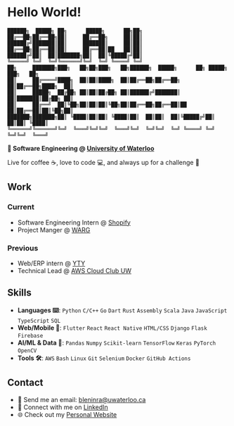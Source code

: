 # Hello World!

```
██████╗  █████╗ ██╗      █████╗      ██╗██╗
██╔══██╗██╔══██╗██║     ██╔══██╗     ██║██║
██████╔╝███████║██║     ███████║     ██║██║
██╔══██╗██╔══██║██║     ██╔══██║██   ██║██║
██████╔╝██║  ██║███████╗██║  ██║╚█████╔╝██║
╚═════╝ ╚═╝  ╚═╝╚══════╝╚═╝  ╚═╝ ╚════╝ ╚═╝
██╗     ███████╗███╗   ██╗██╗███╗   ██╗██████╗  █████╗      ██╗ █████╗ ███╗   ██╗
██║     ██╔════╝████╗  ██║██║████╗  ██║██╔══██╗██╔══██╗     ██║██╔══██╗████╗  ██║
██║     █████╗  ██╔██╗ ██║██║██╔██╗ ██║██████╔╝███████║     ██║███████║██╔██╗ ██║
██║     ██╔══╝  ██║╚██╗██║██║██║╚██╗██║██╔══██╗██╔══██║██   ██║██╔══██║██║╚██╗██║
███████╗███████╗██║ ╚████║██║██║ ╚████║██║  ██║██║  ██║╚█████╔╝██║  ██║██║ ╚████║
╚══════╝╚══════╝╚═╝  ╚═══╝╚═╝╚═╝  ╚═══╝╚═╝  ╚═╝╚═╝  ╚═╝ ╚════╝ ╚═╝  ╚═╝╚═╝  ╚═══╝
```

**📖 Software Engineering @ <a href="https://www.uwaterloo.ca">University of Waterloo</a>**

Live for coffee ☕, love to code 💻, and always up for a challenge 🚀

## Work

### Current

- Software Engineering Intern @ <a href="https://www.shopify.com">Shopify</a>
- Project Manger @ <a href="https://www.uwarg.com">WARG</a>

### Previous

- Web/ERP intern @ <a href="https://ytygroup.com.my/">YTY</a>
- Technical Lead @ <a href="https://www.linkedin.com/company/aws-cloud-club-uw/">AWS Cloud Club UW</a>

## Skills

- **Languages ⌨️**: `Python` `C/C++` `Go` `Dart` `Rust` `Assembly` `Scala` `Java` `JavaScript` `TypeScript` `SQL`
- **Web/Mobile 📱**: `Flutter` `React` `React Native` `HTML/CSS` `Django` `Flask` `Firebase`
- **AI/ML & Data 🤖**: `Pandas` `Numpy` `Scikit-learn` `TensorFlow` `Keras` `PyTorch` `OpenCV`
- **Tools 🛠️**: `AWS` `Bash` `Linux` `Git` `Selenium` `Docker` `GitHub Actions`

## Contact

- 📧 Send me an email: bleninra@uwaterloo.ca
- 🔗 Connect with me on <a href="https://www.linkedin.com/in/balaji-leninrajan/">LinkedIn</a>
- 🌐 Check out my <a href="https://balajileninrajan.github.io/homepage/">Personal Website</a>
